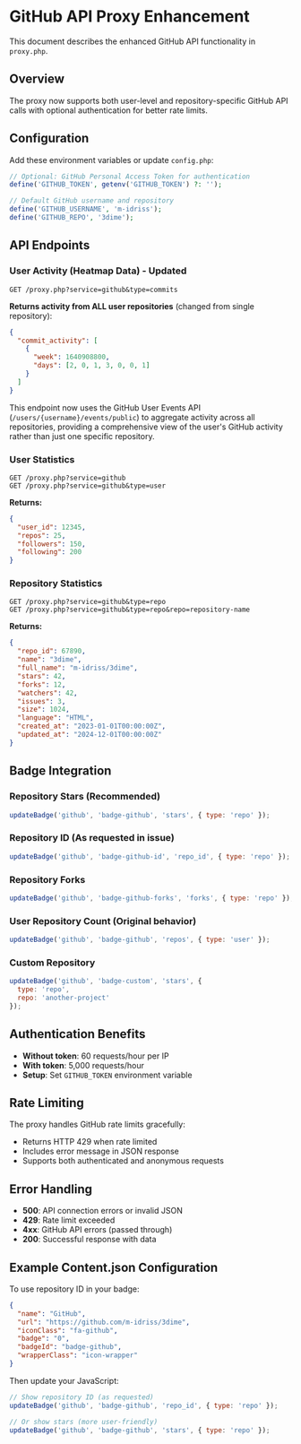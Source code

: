 # GitHub API Proxy Enhancement

This document describes the enhanced GitHub API functionality in `proxy.php`.

## Overview

The proxy now supports both user-level and repository-specific GitHub API calls with optional authentication for better rate limits.

## Configuration

Add these environment variables or update `config.php`:

```php
// Optional: GitHub Personal Access Token for authentication
define('GITHUB_TOKEN', getenv('GITHUB_TOKEN') ?: '');

// Default GitHub username and repository
define('GITHUB_USERNAME', 'm-idriss');
define('GITHUB_REPO', '3dime');
```

## API Endpoints

### User Activity (Heatmap Data) - Updated
```
GET /proxy.php?service=github&type=commits
```

**Returns activity from ALL user repositories** (changed from single repository):
```json
{
  "commit_activity": [
    {
      "week": 1640908800,
      "days": [2, 0, 1, 3, 0, 0, 1]
    }
  ]
}
```

This endpoint now uses the GitHub User Events API (`/users/{username}/events/public`) to aggregate activity across all repositories, providing a comprehensive view of the user's GitHub activity rather than just one specific repository.

### User Statistics
```
GET /proxy.php?service=github
GET /proxy.php?service=github&type=user
```

**Returns:**
```json
{
  "user_id": 12345,
  "repos": 25,
  "followers": 150,
  "following": 200
}
```

### Repository Statistics
```
GET /proxy.php?service=github&type=repo
GET /proxy.php?service=github&type=repo&repo=repository-name
```

**Returns:**
```json
{
  "repo_id": 67890,
  "name": "3dime",
  "full_name": "m-idriss/3dime",
  "stars": 42,
  "forks": 12,
  "watchers": 42,
  "issues": 3,
  "size": 1024,
  "language": "HTML",
  "created_at": "2023-01-01T00:00:00Z",
  "updated_at": "2024-12-01T00:00:00Z"
}
```

## Badge Integration

### Repository Stars (Recommended)
```javascript
updateBadge('github', 'badge-github', 'stars', { type: 'repo' });
```

### Repository ID (As requested in issue)
```javascript
updateBadge('github', 'badge-github-id', 'repo_id', { type: 'repo' });
```

### Repository Forks
```javascript
updateBadge('github', 'badge-github-forks', 'forks', { type: 'repo' });
```

### User Repository Count (Original behavior)
```javascript
updateBadge('github', 'badge-github', 'repos', { type: 'user' });
```

### Custom Repository
```javascript
updateBadge('github', 'badge-custom', 'stars', { 
  type: 'repo', 
  repo: 'another-project' 
});
```

## Authentication Benefits

- **Without token**: 60 requests/hour per IP
- **With token**: 5,000 requests/hour
- **Setup**: Set `GITHUB_TOKEN` environment variable

## Rate Limiting

The proxy handles GitHub rate limits gracefully:
- Returns HTTP 429 when rate limited
- Includes error message in JSON response
- Supports both authenticated and anonymous requests

## Error Handling

- **500**: API connection errors or invalid JSON
- **429**: Rate limit exceeded
- **4xx**: GitHub API errors (passed through)
- **200**: Successful response with data

## Example Content.json Configuration

To use repository ID in your badge:

```json
{
  "name": "GitHub",
  "url": "https://github.com/m-idriss/3dime",
  "iconClass": "fa-github",
  "badge": "0",
  "badgeId": "badge-github",
  "wrapperClass": "icon-wrapper"
}
```

Then update your JavaScript:
```javascript
// Show repository ID (as requested)
updateBadge('github', 'badge-github', 'repo_id', { type: 'repo' });

// Or show stars (more user-friendly)
updateBadge('github', 'badge-github', 'stars', { type: 'repo' });
```